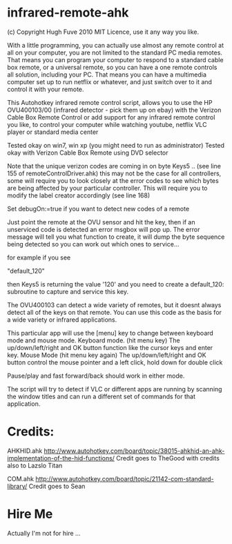 infrared-remote-ahk
===================
(c) Copyright Hugh Fuve 2010
MIT Licence, use it any way you like.

With a little programming, you can actually use almost any remote control at all on your computer, you are not limited to the standard PC media remotes. That means you can program your computer to respond to a standard cable box remote, or a universal remote, so you can have a one remote controls all solution, including your PC. That means you can have
a multimedia computer set up to run netflix or whatever, and just switch over to it and control it with your remote.

This Autohotkey infrared remote control script, allows you to use the HP OVU400103/00 (infrared detector - pick them up on ebay) with the Verizon Cable Box Remote Control or add support for any infrared remote control you like, to control your computer while watching youtube, netflix VLC player or standard media center

 Tested okay on win7, win xp (you might need to run as administrator)
 Tested okay with Verizon Cable Box Remote using DVD selector
 
 Note that the unique verizon codes are coming in on byte Keys5 .. (see line 155 of remoteControlDriver.ahk)
 this may not be the case for all controllers, some will require you to look closely
 at the error codes to see which bytes are being affected by your particular controller.
 This will require you to modify the label creator accordingly (see line 168)
 
 Set debugOn:=true if you want to detect new codes of a remote 
  
 Just point the remote at the OVU sensor and hit the key, then if an unserviced code is detected
 an error msgbox will pop up.  The error message will tell you what function to create, it will
 dump the byte sequence being detected so you can work out which ones to service... 
 
 for example if you see 
 
 "default_120"
 
 then Keys5 is returning the value '120' and you need to create a default_120: subroutine to capture and service this key.
 
 The OVU400103 can detect a wide variety of remotes, but it doesnt always detect all of the keys on that remote. You
 can use this code as the basis for a wide variety or infrared applications.
 
 This particular app will use the [menu] key to change between keyboard mode and mouse mode.
 Keyboard mode. (hit menu key)
   The up/down/left/right and OK button function like the cursor keys and enter key.
 Mouse Mode   (hit menu key again)
   The up/down/left/right and OK button  control the mouse pointer and a left click, hold down for double click
   
Pause/play and fast forward/back should work in either mode.

 The script will try to detect if VLC or different apps are running by scanning the window titles and can run a different set of commands for that application.
 
Credits:
================================================================
AHKHID.ahk
http://www.autohotkey.com/board/topic/38015-ahkhid-an-ahk-implementation-of-the-hid-functions/
Credit goes to 
 TheGood 
 with credits also to
 Lazslo
 Titan

COM.ahk
http://www.autohotkey.com/board/topic/21142-com-standard-library/
Credit goes to Sean

Hire Me
================================================================
Actually I'm not for hire ...
